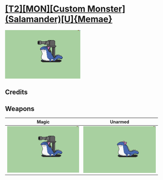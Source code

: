 # [\[T2\]\[MON\]\[Custom Monster\]\(Salamander\)\[U\]{Memae}](./)

<img src="./6.%20Magic%20(Cannon)/Magic_000.png" alt="[T2][MON][Custom Monster](Salamander)[U]{Memae} standing" />

## Credits



## Weapons


|Magic |Unarmed |
|  :---: | :---: |
| <img alt="Magic animation" src="./6.%20Magic%20(Cannon)/Magic.gif" /> | <img alt="Unarmed animation" src="./8.%20Unarmed/Unarmed.gif" /> |
